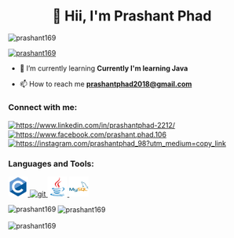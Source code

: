 <h1 align="center"> 👋 Hii, I'm Prashant Phad</h1>

<p align="left"> <img src="https://komarev.com/ghpvc/?username=prashant169&label=Profile%20views&color=0e75b6&style=flat" alt="prashant169" /> </p>

<p align="left"> <a href="https://github.com/ryo-ma/github-profile-trophy"><img src="https://github-profile-trophy.vercel.app/?username=prashant169" alt="prashant169" /></a> </p>

- 🌱 I’m currently learning **Currently I'm learning Java**

- 📫 How to reach me **prashantphad2018@gmail.com**

<h3 align="left">Connect with me:</h3>
<p align="left">
<a href="https://linkedin.com/in/https://www.linkedin.com/in/prashantphad-2212/" target="blank"><img align="center" src="https://raw.githubusercontent.com/rahuldkjain/github-profile-readme-generator/master/src/images/icons/Social/linked-in-alt.svg" alt="https://www.linkedin.com/in/prashantphad-2212/" height="30" width="40" /></a>
<a href="https://fb.com/https://www.facebook.com/prashant.phad.106" target="blank"><img align="center" src="https://raw.githubusercontent.com/rahuldkjain/github-profile-readme-generator/master/src/images/icons/Social/facebook.svg" alt="https://www.facebook.com/prashant.phad.106" height="30" width="40" /></a>
<a href="https://instagram.com/https://instagram.com/prashantphad_98?utm_medium=copy_link" target="blank"><img align="center" src="https://raw.githubusercontent.com/rahuldkjain/github-profile-readme-generator/master/src/images/icons/Social/instagram.svg" alt="https://instagram.com/prashantphad_98?utm_medium=copy_link" height="30" width="40" /></a>
</p>

<h3 align="left">Languages and Tools:</h3>
<p align="left"> <a href="https://www.cprogramming.com/" target="_blank"> <img src="https://raw.githubusercontent.com/devicons/devicon/master/icons/c/c-original.svg" alt="c" width="40" height="40"/> </a> <a href="https://git-scm.com/" target="_blank"> <img src="https://www.vectorlogo.zone/logos/git-scm/git-scm-icon.svg" alt="git" width="40" height="40"/> </a> <a href="https://www.java.com" target="_blank"> <img src="https://raw.githubusercontent.com/devicons/devicon/master/icons/java/java-original.svg" alt="java" width="40" height="40"/> </a> <a href="https://www.mysql.com/" target="_blank"> <img src="https://raw.githubusercontent.com/devicons/devicon/master/icons/mysql/mysql-original-wordmark.svg" alt="mysql" width="40" height="40"/> </a> </p>

<p><img align="left" src="https://github-readme-stats.vercel.app/api/top-langs?username=prashant169&show_icons=true&locale=en&layout=compact" alt="prashant169" /></p>

<p>&nbsp;<img align="center" src="https://github-readme-stats.vercel.app/api?username=prashant169&show_icons=true&locale=en" alt="prashant169" /></p>

<p><img align="center" src="https://github-readme-streak-stats.herokuapp.com/?user=prashant169&" alt="prashant169" /></p>


